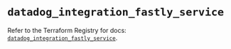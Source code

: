 # `datadog_integration_fastly_service`

Refer to the Terraform Registry for docs: [`datadog_integration_fastly_service`](https://registry.terraform.io/providers/datadog/datadog/3.35.0/docs/resources/integration_fastly_service).
